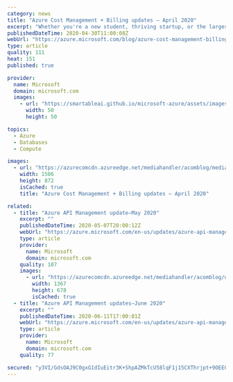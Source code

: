 ```yaml
---
category: news
title: "Azure Cost Management + Billing updates – April 2020"
excerpt: "Whether you're a new student, thriving startup, or the largest enterprise, you have financial constraints and you need to know what you're spending, where, and how to plan for the future. Nobody wants a surprise when it comes to the bill, and this is where Azure Cost Management + Billing comes in.\r\n\r\nWe're"
publishedDateTime: 2020-04-30T11:00:08Z
webUrl: "https://azure.microsoft.com/blog/azure-cost-management-billing-updates-april-2020/"
type: article
quality: 111
heat: 151
published: true

provider:
  name: Microsoft
  domain: microsoft.com
  images:
    - url: "https://smartableai.github.io/microsoft-azure/assets/images/organizations/microsoft.com-50x50.jpg"
      width: 50
      height: 50

topics:
  - Azure
  - Databases
  - Compute

images:
  - url: "https://azurecomcdn.azureedge.net/mediahandler/acomblog/media/Default/blog/099b92eb-591a-4ea0-b7b4-78f34f6e8f57.png"
    width: 1506
    height: 872
    isCached: true
    title: "Azure Cost Management + Billing updates – April 2020"

related:
  - title: "Azure API Management update—May 2020"
    excerpt: ""
    publishedDateTime: 2020-05-07T20:00:12Z
    webUrl: "https://azure.microsoft.com/en-us/updates/azure-api-management-update-may-2020/"
    type: article
    provider:
      name: Microsoft
      domain: microsoft.com
    quality: 107
    images:
      - url: "https://azurecomcdn.azureedge.net/mediahandler/acomblog/updates/UpdatesV2/blog/be59ad04-9d29-4851-89f0-285e7d1aea26.png"
        width: 1367
        height: 678
        isCached: true
  - title: "Azure API Management updates—June 2020"
    excerpt: ""
    publishedDateTime: 2020-06-11T17:00:01Z
    webUrl: "https://azure.microsoft.com/en-us/updates/azure-api-management-update-june-2020/"
    type: article
    provider:
      name: Microsoft
      domain: microsoft.com
    quality: 77

secured: "y3VI/GdsOAJ9C0gxG1dIuEitr3K+ShpAZMkTcU58lqF1j15CXThrjpt+9OEEGKmlg8QCoXAzwNBLoDngGDu9wTP04R9Pu5DhzpOpJ9NUILXENahX5rlp9VYZB/i3RBO5yflXCgIBCXsPnyomMR6o5IeSG69a4kcKhtYDQS9HCu8rgN4g5WSludZ3Rk+YKsnXbTuHA/oH47qfh3PF+FpmfKtvznxCEVvOzB3380I5V199AiuBApi4w5/8a4ae+Aub0zIxuLQgK9BSP6En4RKLRNjhBlWkyVAyMvv1eslbZSLzHxePtGnZvVI6RbMhBLs/NksDAAczh3pBFC7zEBpOtQ==;4ulNXuia43Mtcl0tVOh7Bg=="
---
```


